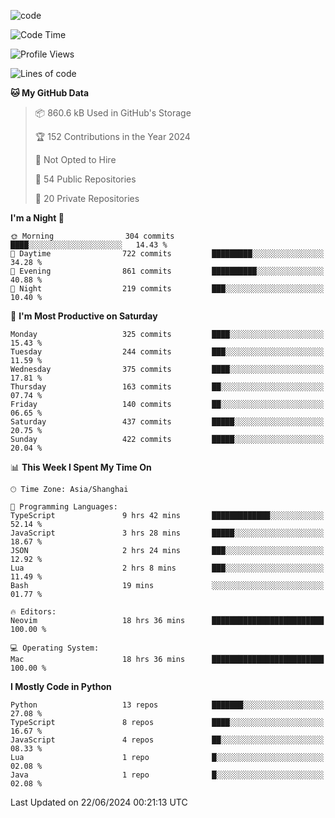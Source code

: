 
<!--
**liuyaanng/liuyaanng** is a ✨ _special_ ✨ repository because its `README.md` (this file) appears on your GitHub profile.

Here are some ideas to get you started:

- 🔭 I’m currently working on ...
- 🌱 I’m currently learning ...
- 👯 I’m looking to collaborate on ...
- 🤔 I’m looking for help with ...
- 💬 Ask me about ...
- 📫 How to reach me: ...
- 😄 Pronouns: ...
- ⚡ Fun fact: ...
-->


![code](https://cdn.jsdelivr.net/gh/liuyaanng/liuyaanng@1.0/code.gif) 

<!--START_SECTION:waka-->
![Code Time](http://img.shields.io/badge/Code%20Time-482%20hrs%2035%20mins-blue)

![Profile Views](http://img.shields.io/badge/Profile%20Views-0-blue)

![Lines of code](https://img.shields.io/badge/From%20Hello%20World%20I%27ve%20Written-14.7%20million%20lines%20of%20code-blue)

**🐱 My GitHub Data** 

> 📦 860.6 kB Used in GitHub's Storage 
 > 
> 🏆 152 Contributions in the Year 2024
 > 
> 🚫 Not Opted to Hire
 > 
> 📜 54 Public Repositories 
 > 
> 🔑 20 Private Repositories 
 > 
**I'm a Night 🦉** 

```text
🌞 Morning                304 commits         ████░░░░░░░░░░░░░░░░░░░░░   14.43 % 
🌆 Daytime                722 commits         █████████░░░░░░░░░░░░░░░░   34.28 % 
🌃 Evening                861 commits         ██████████░░░░░░░░░░░░░░░   40.88 % 
🌙 Night                  219 commits         ███░░░░░░░░░░░░░░░░░░░░░░   10.40 % 
```
📅 **I'm Most Productive on Saturday** 

```text
Monday                   325 commits         ████░░░░░░░░░░░░░░░░░░░░░   15.43 % 
Tuesday                  244 commits         ███░░░░░░░░░░░░░░░░░░░░░░   11.59 % 
Wednesday                375 commits         ████░░░░░░░░░░░░░░░░░░░░░   17.81 % 
Thursday                 163 commits         ██░░░░░░░░░░░░░░░░░░░░░░░   07.74 % 
Friday                   140 commits         ██░░░░░░░░░░░░░░░░░░░░░░░   06.65 % 
Saturday                 437 commits         █████░░░░░░░░░░░░░░░░░░░░   20.75 % 
Sunday                   422 commits         █████░░░░░░░░░░░░░░░░░░░░   20.04 % 
```


📊 **This Week I Spent My Time On** 

```text
🕑︎ Time Zone: Asia/Shanghai

💬 Programming Languages: 
TypeScript               9 hrs 42 mins       █████████████░░░░░░░░░░░░   52.14 % 
JavaScript               3 hrs 28 mins       █████░░░░░░░░░░░░░░░░░░░░   18.67 % 
JSON                     2 hrs 24 mins       ███░░░░░░░░░░░░░░░░░░░░░░   12.92 % 
Lua                      2 hrs 8 mins        ███░░░░░░░░░░░░░░░░░░░░░░   11.49 % 
Bash                     19 mins             ░░░░░░░░░░░░░░░░░░░░░░░░░   01.77 % 

🔥 Editors: 
Neovim                   18 hrs 36 mins      █████████████████████████   100.00 % 

💻 Operating System: 
Mac                      18 hrs 36 mins      █████████████████████████   100.00 % 
```

**I Mostly Code in Python** 

```text
Python                   13 repos            ███████░░░░░░░░░░░░░░░░░░   27.08 % 
TypeScript               8 repos             ████░░░░░░░░░░░░░░░░░░░░░   16.67 % 
JavaScript               4 repos             ██░░░░░░░░░░░░░░░░░░░░░░░   08.33 % 
Lua                      1 repo              █░░░░░░░░░░░░░░░░░░░░░░░░   02.08 % 
Java                     1 repo              █░░░░░░░░░░░░░░░░░░░░░░░░   02.08 % 
```




 Last Updated on 22/06/2024 00:21:13 UTC
<!--END_SECTION:waka-->
